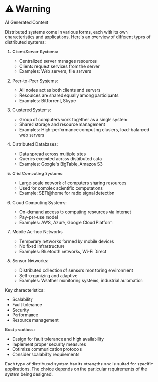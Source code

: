 <div class="warning"><h1>⚠️ Warning</h1><span>AI Generated Content</span></div>


Distributed systems come in various forms, each with its own characteristics and applications. Here's an overview of different types of distributed systems:

1. Client/Server Systems:
   - Centralized server manages resources
   - Clients request services from the server
   - Examples: Web servers, file servers

2. Peer-to-Peer Systems:
   - All nodes act as both clients and servers
   - Resources are shared equally among participants
   - Examples: BitTorrent, Skype

3. Clustered Systems:
   - Group of computers work together as a single system
   - Shared storage and resource management
   - Examples: High-performance computing clusters, load-balanced web servers

4. Distributed Databases:
   - Data spread across multiple sites
   - Queries executed across distributed data
   - Examples: Google's BigTable, Amazon S3

5. Grid Computing Systems:
   - Large-scale network of computers sharing resources
   - Used for complex scientific computations
   - Example: SETI@home for radio signal detection

6. Cloud Computing Systems:
   - On-demand access to computing resources via internet
   - Pay-per-use model
   - Examples: AWS, Azure, Google Cloud Platform

7. Mobile Ad-hoc Networks:
   - Temporary networks formed by mobile devices
   - No fixed infrastructure
   - Examples: Bluetooth networks, Wi-Fi Direct

8. Sensor Networks:
   - Distributed collection of sensors monitoring environment
   - Self-organizing and adaptive
   - Examples: Weather monitoring systems, industrial automation

Key characteristics:
- Scalability
- Fault tolerance
- Security
- Performance
- Resource management

Best practices:
- Design for fault tolerance and high availability
- Implement proper security measures
- Optimize communication protocols
- Consider scalability requirements

Each type of distributed system has its strengths and is suited for specific applications. The choice depends on the particular requirements of the system being designed.